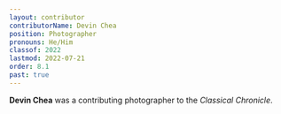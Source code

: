 ```yaml
---
layout: contributor
contributorName: Devin Chea
position: Photographer
pronouns: He/Him
classof: 2022
lastmod: 2022-07-21
order: 8.1
past: true
---
```

**Devin Chea** was a contributing photographer to the *Classical Chronicle*.
